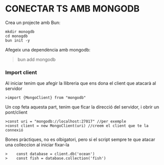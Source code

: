 # CONECTAR TS AMB MONGODB

Crea un projecte amb Bun:

    mkdir monogdb
    cd monogdb
    bun init -y


Afegeix una dependència amb mongodb:

  > bun add mongodb

### Import client
Al iniciar tenim que afegir la llibreria que ens dona el client que atacarà al servidor

    >import {MongoClient} from "mongodb"

Un cop feta aquesta part, tenim que ficar la direcció del servidor, i obrir un pont/client

    >const uri = "mongodb://localhost:27017" //per exemple
    >const client = new MongoClient(uri) //creem el client que te la connexió

Bones pràctiques, no es olbigatori, pero si el script sempre te que atacar una colleccion al iniciar fixar-la

    >    const database = client.db('ocean')
    >    const fish = database.collection('fish')

